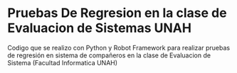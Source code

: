 # Pruebas De Regresion en la clase de Evaluacion de Sistemas UNAH
Codigo que se realizo con Python y Robot Framework para realizar pruebas de regresión en sistema de compañeros en la clase de Evaluacion de Sistema (Facultad Informatica UNAH)
